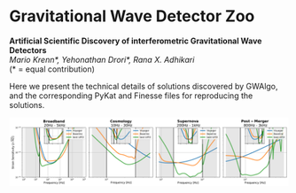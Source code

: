 # Gravitational Wave Detector Zoo

**Artificial Scientific Discovery of interferometric Gravitational Wave Detectors**\
_Mario Krenn*, Yehonathan Drori*, Rana X. Adhikari_\
(* = equal contribution)

Here we present the technical details of solutions discovered by GWAlgo, and the
corresponding PyKat and Finesse files for reproducing the solutions.

<p align="center">
   <img src="https://github.com/artificial-scientist-lab/GWDetectorZoo/blob/main/strain.png" alt="Strain Sensitivity of four superior solutions" width="666px">
</p>
